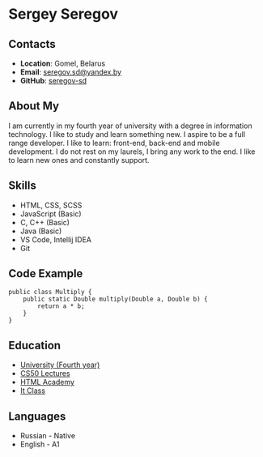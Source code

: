 # Sergey Seregov #

## Contacts ##

- **Location**: Gomel, Belarus
- **Email**: seregov.sd@yandex.by
- **GitHub**: [seregov-sd](https://github.com/seregov-sd)

## About My ##

I am currently in my fourth year of university with a degree
in information technology. I like to study and learn something new.
I aspire to be a full range developer. I like to learn: front-end,
back-end and mobile development. I do not rest on my laurels,
I bring any work to the end. I like to learn new ones and constantly support.

## Skills ##

- HTML, CSS, SCSS
- JavaScript (Basic)
- C, C++ (Basic)
- Java (Basic)
- VS Code, Intellij IDEA
- Git

## Code Example ##

```
public class Multiply {
    public static Double multiply(Double a, Double b) {
        return a * b;
    }
}
```

## Education ##

- [University (Fourth year)](https://www.gsu.by/)
- [CS50 Lectures](https://www.youtube.com/watch?v=Sy_wba7l1UU&list=PLawfWYMUziZqyUL5QDLVbe3j5BKWj42E5)
- [HTML Academy](https://htmlacademy.ru/)
- [It Class](https://itclass.by/software)

## Languages ##

- Russian - Native
- English - A1